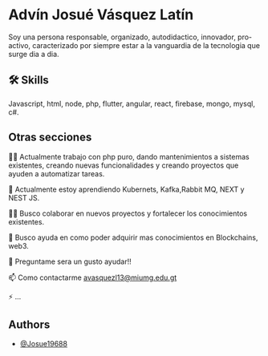 
# Advín Josué Vásquez Latín

Soy una persona responsable, organizado, autodidactico, innovador, pro-activo,
        caracterizado por siempre estar a la vanguardia de la tecnologia que surge dia a dia.



## 🛠 Skills
Javascript, html, node, php, flutter, angular, react, firebase, mongo, mysql, c#.


## Otras secciones 
👩‍💻 Actualmente trabajo con php puro, dando mantenimientos a sistemas existentes, creando nuevas funcionalidades y creando proyectos que ayuden a automatizar tareas.

🧠 Actualmente estoy aprendiendo Kubernets, Kafka,Rabbit MQ, NEXT y NEST JS.

👯‍♀️ Busco colaborar en nuevos proyectos y fortalecer los conocimientos existentes.

🤔 Busco ayuda en como poder adquirir mas conocimientos en Blockchains, web3.

💬 Preguntame sera un gusto ayudar!!

📫 Como contactarme avasquezl13@miumg.edu.gt

⚡️ ...




## Authors

- [@Josue19688](https://github.com/Josue19688)

